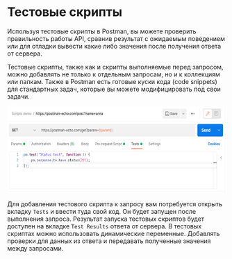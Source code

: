 # Тестовые скрипты

Используя тестовые скрипты в Postman, вы можете проверить правильность работы API, сравнив результат с ожидаемым
поведением или для отладки вывести какие либо значения после получения ответа от сервера.

Тестовые скрипты, также как и скрипты выполняемые перед запросом, можно добавлять не только к отдельным запросам, но и к
коллекциям или папкам. Также в Postman есть готовые куски кода (code snippets) для стандартных задач, которые вы можете
модифицировать под свои задачи.

<img src="img/test_status_code.png" width="600" height="200" alt="test status code">

Для добавления тестового скрипта к запросу вам потребуется открыть вкладку `Tests` и ввести туда свой код. Он будет
запущен после выполнения запроса. Результат запуска тестовых скриптов будет доступен на вкладке `Test Results` ответа от
сервера. В тестовых скриптах можно использовать динамические переменные. Добавлять проверки для данных из ответа и
передавать полученные значения между запросами.

